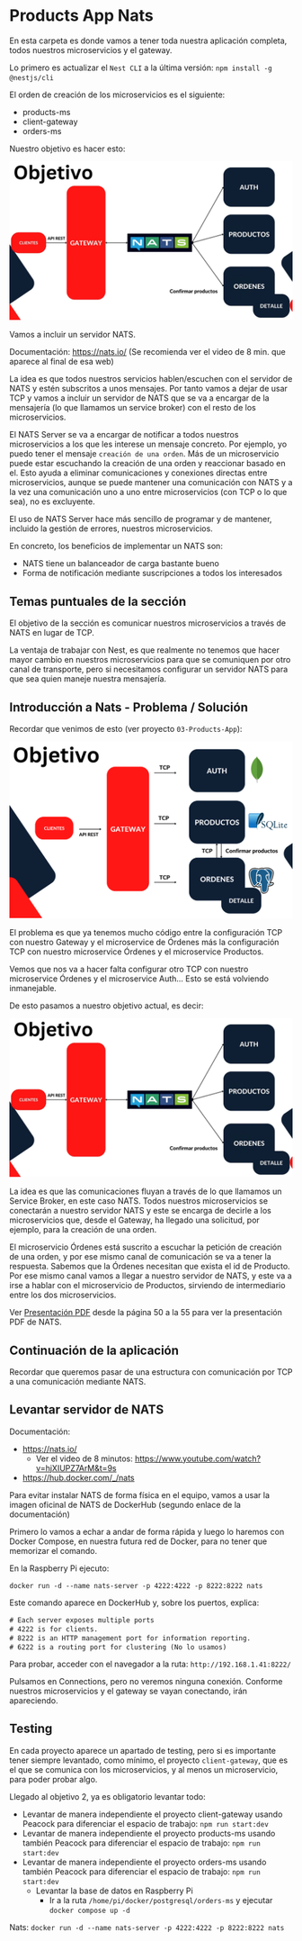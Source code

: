 # Products App Nats

En esta carpeta es donde vamos a tener toda nuestra aplicación completa, todos nuestros microservicios y el gateway.

Lo primero es actualizar el `Nest CLI` a la última versión: `npm install -g @nestjs/cli`

El orden de creación de los microservicios es el siguiente:

- products-ms
- client-gateway
- orders-ms

Nuestro objetivo es hacer esto:

![alt Objetivo_3](./images/Objetivo_3.png)

Vamos a incluir un servidor NATS.

Documentación: https://nats.io/ (Se recomienda ver el video de 8 min. que aparece al final de esa web)

La idea es que todos nuestros servicios hablen/escuchen con el servidor de NATS y estén subscritos a unos mensajes. Por tanto vamos a dejar de usar TCP y vamos a incluir un servidor de NATS que se va a encargar de la mensajería (lo que llamamos un service broker) con el resto de los microservicios.

El NATS Server se va a encargar de notificar a todos nuestros microservicios a los que les interese un mensaje concreto. Por ejemplo, yo puedo tener el mensaje `creación de una orden`. Más de un microservicio puede estar escuchando la creación de una orden y reaccionar basado en el. Esto ayuda a eliminar comunicaciones y conexiones directas entre microservicios, aunque se puede mantener una comunicación con NATS y a la vez una comunicación uno a uno entre microservicios (con TCP o lo que sea), no es excluyente.

El uso de NATS Server hace más sencillo de programar y de mantener, incluido la gestión de errores, nuestros microservicios.

En concreto, los beneficios de implementar un NATS son:

- NATS tiene un balanceador de carga bastante bueno
- Forma de notificación mediante suscripciones a todos los interesados

## Temas puntuales de la sección

El objetivo de la sección es comunicar nuestros microservicios a través de NATS en lugar de TCP.

La ventaja de trabajar con Nest, es que realmente no tenemos que hacer mayor cambio en nuestros microservicios para que se comuniquen por otro canal de transporte, pero si necesitamos configurar un servidor NATS para que sea quien maneje nuestra mensajería.

## Introducción a Nats - Problema / Solución

Recordar que venimos de esto (ver proyecto `03-Products-App`):

![alt Objetivo_2](./images/Objetivo_2.png)

El problema es que ya tenemos mucho código entre la configuración TCP con nuestro Gateway y el microservice de Órdenes más la configuración TCP con nuestro microservice Órdenes y el microservice Productos.

Vemos que nos va a hacer falta configurar otro TCP con nuestro microservice Órdenes y el microservice Auth... Esto se está volviendo inmanejable.

De esto pasamos a nuestro objetivo actual, es decir:

![alt Objetivo_3](./images/Objetivo_3.png)

La idea es que las comunicaciones fluyan a través de lo que llamamos un Service Broker, en este caso NATS. Todos nuestros microservicios se conectarán a nuestro servidor NATS y este se encarga de decirle a los microservicios que, desde el Gateway, ha llegado una solicitud, por ejemplo, para la creación de una orden.

El microservicio Órdenes está suscrito a escuchar la petición de creación de una orden, y por ese mismo canal de comunicación se va a tener la respuesta. Sabemos que la Órdenes necesitan que exista el id de Producto. Por ese mismo canal vamos a llegar a nuestro servidor de NATS, y este va a irse a hablar con el microservicio de Productos, sirviendo de intermediario entre los dos microservicios.

Ver [Presentación PDF](../Documentacion/microservicios.pdf) desde la página 50 a la 55 para ver la presentación PDF de NATS.

## Continuación de la aplicación

Recordar que queremos pasar de una estructura con comunicación por TCP a una comunicación mediante NATS.

## Levantar servidor de NATS

Documentación:

- https://nats.io/
  - Ver el video de 8 minutos: https://www.youtube.com/watch?v=hjXIUPZ7ArM&t=9s
- https://hub.docker.com/_/nats

Para evitar instalar NATS de forma física en el equipo, vamos a usar la imagen oficinal de NATS de DockerHub (segundo enlace de la documentación)

Primero lo vamos a echar a andar de forma rápida y luego lo haremos con Docker Compose, en nuestra futura red de Docker, para no tener que memorizar el comando.

En la Raspberry Pi ejecuto:

```
docker run -d --name nats-server -p 4222:4222 -p 8222:8222 nats
```

Este comando aparece en DockerHub y, sobre los puertos, explica:

```
# Each server exposes multiple ports
# 4222 is for clients.
# 8222 is an HTTP management port for information reporting.
# 6222 is a routing port for clustering (No lo usamos)
```

Para probar, acceder con el navegador a la ruta: `http://192.168.1.41:8222/`

Pulsamos en Connections, pero no veremos ninguna conexión. Conforme nuestros microservicios y el gateway se vayan conectando, irán apareciendo.

## Testing

En cada proyecto aparece un apartado de testing, pero si es importante tener siempre levantado, como mínimo, el proyecto `client-gateway`, que es el que se comunica con los microservicios, y al menos un microservicio, para poder probar algo.

Llegado al objetivo 2, ya es obligatorio levantar todo:

- Levantar de manera independiente el proyecto client-gateway usando Peacock para diferenciar el espacio de trabajo: `npm run start:dev`
- Levantar de manera independiente el proyecto products-ms usando también Peacock para diferenciar el espacio de trabajo: `npm run start:dev`
- Levantar de manera independiente el proyecto orders-ms usando también Peacock para diferenciar el espacio de trabajo: `npm run start:dev`
  - Levantar la base de datos en Raspberry Pi
    - Ir a la ruta `/home/pi/docker/postgresql/orders-ms` y ejecutar `docker compose up -d`

Nats: `docker run -d --name nats-server -p 4222:4222 -p 8222:8222 nats`
